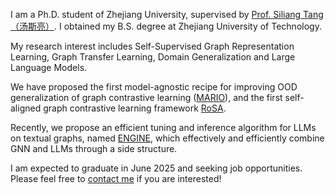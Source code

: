
I am a Ph.D. student of Zhejiang University, supervised by [Prof. Siliang Tang（汤斯亮）](https://person.zju.edu.cn/siliang/684099.html). I obtained my B.S. degree at Zhejiang University of Technology. 

My research interest includes Self-Supervised Graph Representation Learning, Graph Transfer Learning, Domain Generalization and Large Language Models. 
<!--I have published six papers includes WWW, IJCAI, ECAI, et.al.-->

We have proposed the first model-agnostic recipe for improving OOD generalization of graph contrastive learning ([MARIO](https://github.com/ZhuYun97/MARIO/tree/main)), and the first self-aligned graph contrastive learning framework [RoSA](https://github.com/ZhuYun97/RoSA).

Recently, we propose an efficient tuning and inference algorithm for LLMs on textual graphs, named [ENGINE](), which effectively and efficiently combine GNN and LLMs through a side structure.

I am expected to graduate in June 2025 and seeking job opportunities. Please feel free to [contact me](zhuyun_dcd@zju.edu.cn) if you are interested!
